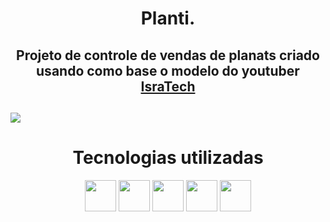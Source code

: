 <h1 align='center'>Planti.</h1>
<h2 align='center'>Projeto de controle de vendas de planats criado usando como base o modelo do youtuber <a href='https://www.youtube.com/@IsraTech1'>IsraTech</a><h2/>
<img src='./src/assets/screenshots.png' />
<h1 align='center'>Tecnologias utilizadas</h1>
<div align="center" >
    <img height="50" src="https://img.shields.io/badge/HTML5-rgba(0, 0, 0, 0)?style=for-the-badge&logo=html5&logoColor=E34F26&">
    <img height="50" src="https://img.shields.io/badge/CSS3-rgba(0, 0, 0, 0)?style=for-the-badge&logo=css3&logoColor=1572B6">
    <img height="50" src="https://img.shields.io/badge/JavaScript-rgba(0, 0, 0, 0)?style=for-the-badge&logo=javascript&logoColor=F7DF1E">
    <img height="50" src="https://img.shields.io/badge/Typescript-rgba(0, 0, 0, 0)?style=for-the-badge&logo=typescript&logoColor=2f79c4">
    <img height="50" src="https://img.shields.io/badge/React-rgba(0, 0, 0, 0)?style=for-the-badge&logo=react&logoColor=61DAFB">
</div>